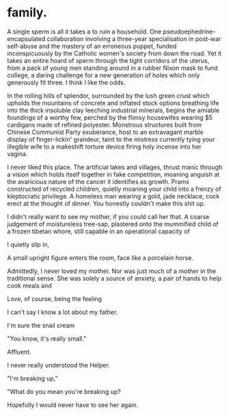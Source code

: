 # family.

<!-- Describe the house -->

A single sperm is all it takes a to ruin a household. One pseudoephedrine-encapsulated collaboration involving a three-year specialisation in post-war self-abuse and the mastery of an erroneous puppet, funded inconspicuously by the Catholic women's society from down the road. Yet it takes an entire hoard of sperm through the tight corridors of the uterus, from a pack of young men standing around in a rubber Nixon mask to fund college, a daring challenge for a new generation of holes which only generously fit three. I think I like the odds.

In the rolling hills of splendor, surrounded by the lush green crust which upholds the mountains of concrete and inflated stock options breathing life into the thick insoluble clay leeching industrial minerals, begins the amiable foundings of a worthy few, perched by the flimsy housewifes wearing $5 cardigans made of refined polyester. Monstrous structures built from Chinese Communist Party exuberance, host to an extravagant marble display of finger-lickin' grandeur, taint to the mistress currently tying your illegible wife to a makeshift torture device firing holy incense into her vagina.

I never liked this place. The artificial lakes and villages, thrust manic through a vision which holds itself together in fake competition, moaning anguish at the avaricious nature of the cancer it identifies as growth. Prams constructed of recycled children, quietly moaning your child into a frenzy of kleptocratic privilege. A homeless man wearing a gold, jade necklace, cock erect at the thought of dinner. You honestly couldn't make this shit up.

I didn't really want to see my mother, if you could call her that. A coarse judgement of moistureless tree-sap, plastered onto the mummified child of a frozen tibetan whore, still capable in an operational capacity of




I quietly slip in,

<!-- MY mother -->

A small upright figure enters the room, face like a porcelain horse.



Admittedly, I never loved my mother. Nor was just much of a mother in the traditional sense. She was solely a source of anxiety, a pair of hands to help cook meals and

Love, of course, being the feeling


<!-- Father -->

I can't say I know a lot about my father.


<!-- In the bathroom -->
I'm sure the snail cream






"You know, it's really small."

<!-- Trip to the House -->

Affluent.

I never really understood the Helper.


<!-- I end up breaking up, never seeing her again -->

"I'm breaking up,"

"What do you mean you're breaking up?


Hopefully I would never have to see her again.